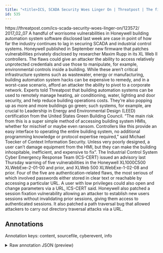 ```yaml
---
title: "<title>ICS, SCADA Security Woes Linger On | Threatpost | The first stop for security news</title>"
id: 535
---
```


<title>ICS, SCADA Security Woes Linger On | Threatpost | The first stop for security news</title>
<source> https://threatpost.com/ics-scada-security-woes-linger-on/123572/ </source>
<date> 2017_02_07 </date>
<text>
A handful of worrisome vulnerabilities in Honeywell building automation system software disclosed last week are case in point of how far the industry continues to lag in securing SCADA and industrial control systems.
Honeywell published in September new firmware that patches vulnerabilities privately disclosed by researcher Maxim Rupp in its XL Web II controllers.
The flaws could give an attacker the ability to access relatively unprotected credentials and use those to manipulate, for example, environmental controls inside a building.
While these aren’t critical infrastructure systems such as wastewater, energy or manufacturing, building automation system hacks can be expensive to remedy, and in a worst-case scenario, afford an attacker the ability to pivot to a corporate network.
Experts told Threatpost that building automation systems can be used to remotely manage heating, air conditioning, water, lighting and door security, and help reduce building operations costs.
They’re also popping up as more and more buildings go green; such systems, for example, are crucial to Leadership in Energy and Environmental Design (LEED) certification from the United States Green Building Council.
“The main risk from this is a super simple method of accessing building system HMIs, whether for mischief or maybe even ransom.
Controllers like this provide an easy interface to operating the entire building system, no additional programming knowledge or protocol expertise required,” said Michael Toecker of Context Information Security.
Unless very poorly designed, a user can’t damage equipment from the HMI, but they can make the building inhospitable, inefficient, and expensive to fix”.
The Industrial Control System Cyber Emergency Response Team (ICS-CERT) issued an advisory last Thursday warning of five vulnerabilities in the Honeywell XL1000C500 XLWebExe-2-01-00 and prior, and XLWeb 500 XLWebExe-1-02-08 and prior.
Four of the five are authentication-related flaws, the most serious of which involved passwords either stored in clear text or reachable by accessing a particular URL.
A user with low privileges could also open and change parameters via a URL, ICS-CERT said.
Honeywell also patched a session fixation vulnerability allowing an attacker to establish new users sessions without invalidating prior sessions, giving them access to authenticated sessions.
It also patched a path traversal bug that allowed attackers to carry out directory traversal attacks via a URL.
</text>



## Annotations

Annotation keys: content, sourcefile, cyberevent, info

<details>
<summary>Raw annotation JSON (preview)</summary>

```json
{
  "content": "A handful of worrisome vulnerabilities in Honeywell building automation system software disclosed last week are case in point of how far the industry continues to lag in securing SCADA and industrial control systems. Honeywell published in September new firmware that patches vulnerabilities privately disclosed by researcher Maxim Rupp in its XL Web II controllers. The flaws could give an attacker the ability to access relatively unprotected credentials and use those to manipulate, for example, environmental controls inside a building. While these aren\u2019t critical infrastructure systems such as wastewater, energy or manufacturing, building automation system hacks can be expensive to remedy, and in a worst-case scenario, afford an attacker the ability to pivot to a corporate network. Experts told Threatpost that building automation systems can be used to remotely manage heating, air conditioning, water, lighting and door security, and help reduce building operations costs. They\u2019re also popping up as more and more buildings go green; such systems, for example, are crucial to Leadership in Energy and Environmental Design (LEED) certification from the United States Green Building Council. \u201cThe main risk from this is a super simple method of accessing building system HMIs, whether for mischief or maybe even ransom. Controllers like this provide an easy interface to operating the entire building system, no additional programming knowledge or protocol expertise required,\u201d said Michael Toecker of Context Information Security. Unless very poorly designed, a user can\u2019t damage equipment from the HMI, but they can make the building inhospitable, inefficient, and expensive to fix\u201d. The Industrial Control System Cyber Emergency Response Team (ICS-CERT) issued an advisory last Thursday warning of five vulnerabilities in the Honeywell XL1000C500 XLWebExe-2-01-00 and prior, and XLWeb 500 XLWebExe-1-02-08 and prior. Four of the five are authentication-related flaws, the most serious of which involved passwords either stored in clear text or reachable by accessing a particular URL. A user with low privileges could also open and change parameters via a URL, ICS-CERT said. Honeywell also patched a session fixation vulnerability allowing an attacker to establish new users sessions without invalidating prior sessions, giving them access to authenticated sessions. It also patched a path traversal bug that allowed attackers to carry out directory traversal attacks via a URL.",
  "sourcefile": "535.txt",
  "cyberevent": {
    "hopper": [
      {
        "index": 0,
        "relation": "Same",
        "events": [
          {
            "index": "E1",
            "type": "Vulnerability-related",
            "realis": "Actual",
            "nugget": {
              "startOffset": 88,
              "index": "T3",
              "endOffset": 97,
              "text": "disclosed"
            },
            "argument": [
              {
                "index": "T1",
                "text": "worrisome vulnerabilities",
                "endOffset": 38,
                "role": {
                  "type": "Vulnerability"
                },
                "startOffset": 13,
                "type": "Vulnerability"
              },
              {
                "index": "T4",
                "text": "last week",
                "endOffset": 107,
                "role": {
                  "type": "Time"
                },
                "startOffset": 98,
                "type": "Time"
              },
              {
                "index": "T11",
                "text": "Honeywell building automation system software",
                "endOffset": 87,
                "role": {
                  "type": "Vulnerable_System"
                },
                "startOffset": 42,
                "type": "Software"
              }
            ],
            "subtype": "DiscoverVulnerability"
          },
          {
     
```
</details>
